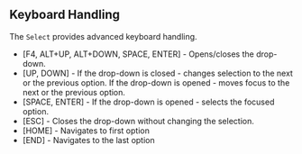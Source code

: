## Keyboard Handling

The `Select` provides advanced keyboard handling.  

*   \[F4, ALT+UP, ALT+DOWN, SPACE, ENTER\] - Opens/closes the drop-down.
*   \[UP, DOWN\] - If the drop-down is closed - changes selection to the next or the previous option. If the drop-down is opened - moves focus to the next or the previous option.
*   \[SPACE, ENTER\] - If the drop-down is opened - selects the focused option.
*   \[ESC\] - Closes the drop-down without changing the selection.
*   \[HOME\] - Navigates to first option
*   \[END\] - Navigates to the last option